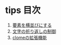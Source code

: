 # tips 目次
1. [要素を横並びにする](lineUpTips.md)
2. [文字の折り返しの制御](./wrappingTextl.md)
3. [clomeの拡張機能](./clomeAddOns.md)